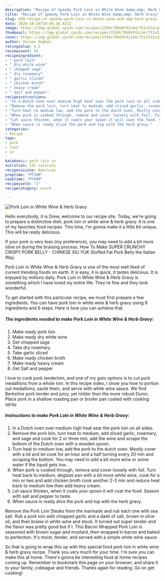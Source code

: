 ```yaml
---
description: "Recipe of Speedy Pork Loin in White Wine &amp;amp; Herb Gravy"
title: "Recipe of Speedy Pork Loin in White Wine &amp;amp; Herb Gravy"
slug: 699-recipe-of-speedy-pork-loin-in-white-wine-and-amp-herb-gravy
date: 2020-10-24T19:46:16.821Z
image: https://img-global.cpcdn.com/recipes/2550c79bb9742c64/751x532cq70/pork-loin-in-white-wine-herb-gravy-recipe-main-photo.jpg
thumbnail: https://img-global.cpcdn.com/recipes/2550c79bb9742c64/751x532cq70/pork-loin-in-white-wine-herb-gravy-recipe-main-photo.jpg
cover: https://img-global.cpcdn.com/recipes/2550c79bb9742c64/751x532cq70/pork-loin-in-white-wine-herb-gravy-recipe-main-photo.jpg
author: Vernon Hughes
ratingvalue: 4.2
reviewcount: 10
recipeingredient:
- " pork loin"
- " dry white wine"
- " chopped sage"
- " dry rosemary"
- " garlic sliced"
- " chicken broth"
- " heavy cream"
- " Salt and pepper"
recipeinstructions:
- "In a Dutch oven over medium high heat sear the pork loin on all sides."
- "Remove the pork loin, turn heat to medium, add sliced garlic, rosemary, and sage and cook for 2 or three min, add the wine and scrape the bottom of the Dutch oven with a wooden spoon."
- "Turn heat to medium low, add the pork to the dutch oven. Mostly cover with a lid and let cook for an hour and a half turning every 20 min and scraping the bottom. You may need to add a bit more wine or some water if the liquid gets low."
- "When pork is cooked through, remove and cover loosely with foil. Turn heat back to medium, deglaze pan with a bit more white wine, cook for a min or two and add chicken broth cook another 2-3 min and reduce heat back to medium low then add heavy cream."
- "Let sauce thicken, when it coats your spoon it will coat the food. Season with salt and pepper to taste."
- "When sauce is ready slice the pork and top with the herb gravy."
categories:
- Recipe
tags:
- pork
- loin
- in

katakunci: pork loin in 
nutrition: 141 calories
recipecuisine: American
preptime: "PT19M"
cooktime: "PT49M"
recipeyield: "1"
recipecategory: Lunch

---
```



![Pork Loin in White Wine &amp; Herb Gravy](https://img-global.cpcdn.com/recipes/2550c79bb9742c64/751x532cq70/pork-loin-in-white-wine-herb-gravy-recipe-main-photo.jpg)

Hello everybody, it is Drew, welcome to our recipe site. Today, we're going to prepare a distinctive dish, pork loin in white wine &amp; herb gravy. It is one of my favorites food recipes. This time, I'm gonna make it a little bit unique. This will be really delicious.

If your pork is very lean (my preference), you may need to add a bit more olive oil during the braising process. How To Make SUPER CRUNCHY CRISPY PORK BELLY - CHINESE SIU YUK Stuffed Fat Pork Belly the Italian Way.

Pork Loin in White Wine &amp; Herb Gravy is one of the most well liked of current trending foods on earth. It is easy, it is quick, it tastes delicious. It is enjoyed by millions daily. Pork Loin in White Wine &amp; Herb Gravy is something which I have loved my entire life. They're fine and they look wonderful.


To get started with this particular recipe, we must first prepare a few ingredients. You can have pork loin in white wine &amp; herb gravy using 8 ingredients and 6 steps. Here is how you can achieve that.

<!--inarticleads1-->

##### The ingredients needed to make Pork Loin in White Wine &amp; Herb Gravy:

1. Make ready  pork loin
1. Make ready  dry white wine
1. Get  chopped sage
1. Take  dry rosemary
1. Take  garlic sliced
1. Make ready  chicken broth
1. Make ready  heavy cream
1. Get  Salt and pepper


I love to cook pork tenderloin, and one of my goto options is to cut pork medallions from a whole loin. In this recipe video, I show you how to portion out medallions, sauté them, and serve with white wine sauce. We find Berkshire pork tender and juicy, yet milder than the more robust Duroc. Place pork in a shallow roasting pan or broiler pan coated with cooking spray. 

<!--inarticleads2-->

##### Instructions to make Pork Loin in White Wine &amp; Herb Gravy:

1. In a Dutch oven over medium high heat sear the pork loin on all sides.
1. Remove the pork loin, turn heat to medium, add sliced garlic, rosemary, and sage and cook for 2 or three min, add the wine and scrape the bottom of the Dutch oven with a wooden spoon.
1. Turn heat to medium low, add the pork to the dutch oven. Mostly cover with a lid and let cook for an hour and a half turning every 20 min and scraping the bottom. You may need to add a bit more wine or some water if the liquid gets low.
1. When pork is cooked through, remove and cover loosely with foil. Turn heat back to medium, deglaze pan with a bit more white wine, cook for a min or two and add chicken broth cook another 2-3 min and reduce heat back to medium low then add heavy cream.
1. Let sauce thicken, when it coats your spoon it will coat the food. Season with salt and pepper to taste.
1. When sauce is ready slice the pork and top with the herb gravy.


Remove the Pork Loin Steaks from the marinade and rub each one with sea salt. Rub a pork loin with chopped garlic and a dash of salt, brown in olive oil, and then braise in white wine and stock. It turned out super tender and the flavor was pretty good but if I. This Bacon Wrapped Pork Loin is seasoned with brown sugar and mustard, then wrapped in bacon and baked to perfection. It&#39;s moist, tender, and served with a simple white wine sauce. 

So that is going to wrap this up with this special food pork loin in white wine &amp; herb gravy recipe. Thank you very much for your time. I'm sure you can make this at home. There's gonna be interesting food at home recipes coming up. Remember to bookmark this page on your browser, and share it to your family, colleague and friends. Thanks again for reading. Go on get cooking!
